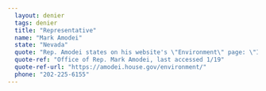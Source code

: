 ```yaml
---
  layout: denier
  tags: denier
  title: "Representative"
  name: "Mark Amodei"
  state: "Nevada"
  quote: "Rep. Amodei states on his website's \"Environment\" page: \"I do not believe it is appropriate for the federal government to advocate one position over another in discussions of climate change. I do think that we should promote unbiased scientific research funded by both the government and the private sector to help answer climate change questions and bring effective solutions to any human causes.\""
  quote-ref: "Office of Rep. Mark Amodei, last accessed 1/19"
  quote-ref-url: "https://amodei.house.gov/environment/"
  phone: "202-225-6155"
---
```

